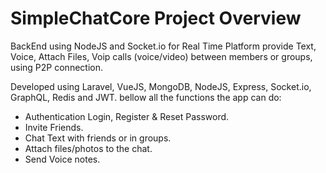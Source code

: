 # SimpleChatCore Project Overview

BackEnd using NodeJS and Socket.io for Real Time Platform provide Text, Voice, Attach Files, Voip calls (voice/video) between members
or groups, using P2P connection.

Developed using Laravel, VueJS, MongoDB, NodeJS, Express, Socket.io, GraphQL, Redis and JWT.
bellow all the functions the app can do:

- Authentication Login, Register & Reset Password.
- Invite Friends.
- Chat Text with friends or in groups.
- Attach files/photos to the chat.
- Send Voice notes.
